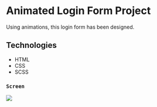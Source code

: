 # Animated Login Form Project

Using animations, this login form has been designed.

## Technologies
- HTML
- CSS
- SCSS

### `Screen`
![](screen.gif)
